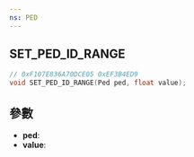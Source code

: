 ```yaml
---
ns: PED
---
```

## SET_PED_ID_RANGE

```c
// 0xF107E836A70DCE05 0xEF3B4ED9
void SET_PED_ID_RANGE(Ped ped, float value);
```


## 參數
* **ped**: 
* **value**: 

